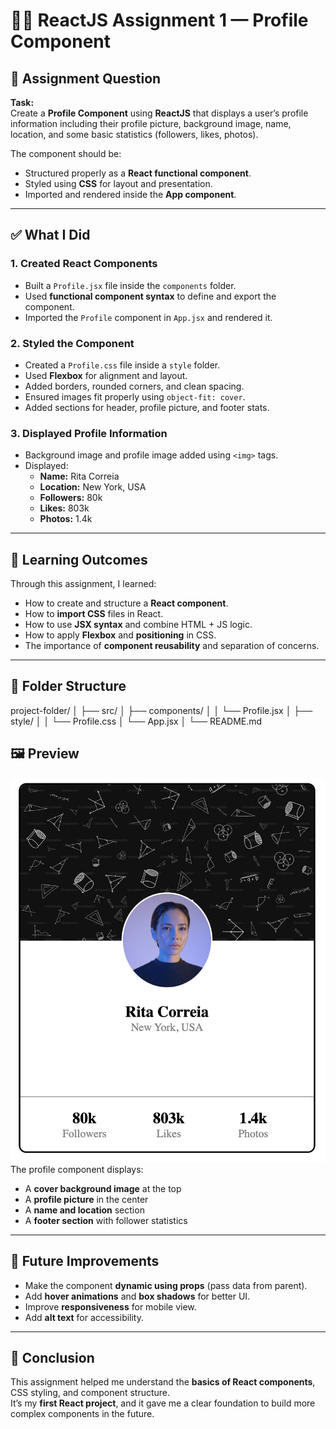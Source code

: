 # 🧑‍💻 ReactJS Assignment 1 — Profile Component

## 📌 Assignment Question
**Task:**  
Create a **Profile Component** using **ReactJS** that displays a user’s profile information including their profile picture, background image, name, location, and some basic statistics (followers, likes, photos).

The component should be:
- Structured properly as a **React functional component**.
- Styled using **CSS** for layout and presentation.
- Imported and rendered inside the **App component**.

---

## ✅ What I Did

### 1. **Created React Components**
- Built a `Profile.jsx` file inside the `components` folder.
- Used **functional component syntax** to define and export the component.
- Imported the `Profile` component in `App.jsx` and rendered it.

### 2. **Styled the Component**
- Created a `Profile.css` file inside a `style` folder.
- Used **Flexbox** for alignment and layout.
- Added borders, rounded corners, and clean spacing.
- Ensured images fit properly using `object-fit: cover`.
- Added sections for header, profile picture, and footer stats.

### 3. **Displayed Profile Information**
- Background image and profile image added using `<img>` tags.
- Displayed:
  - **Name:** Rita Correia  
  - **Location:** New York, USA  
  - **Followers:** 80k  
  - **Likes:** 803k  
  - **Photos:** 1.4k  

---

## 🧠 Learning Outcomes
Through this assignment, I learned:
- How to create and structure a **React component**.
- How to **import CSS** files in React.
- How to use **JSX syntax** and combine HTML + JS logic.
- How to apply **Flexbox** and **positioning** in CSS.
- The importance of **component reusability** and separation of concerns.

---

## 📂 Folder Structure
project-folder/
│
├── src/
│ ├── components/
│ │ └── Profile.jsx
│ ├── style/
│ │ └── Profile.css
│ └── App.jsx
│
└── README.md 


## 🖼️ Preview
![Profile Component Screenshot](./screenshots/profileComponents.png)
The profile component displays:
- A **cover background image** at the top  
- A **profile picture** in the center  
- A **name and location** section  
- A **footer section** with follower statistics  

---

## 🚀 Future Improvements
- Make the component **dynamic using props** (pass data from parent).
- Add **hover animations** and **box shadows** for better UI.
- Improve **responsiveness** for mobile view.
- Add **alt text** for accessibility.

---

## 🏁 Conclusion
This assignment helped me understand the **basics of React components**, CSS styling, and component structure.  
It’s my **first React project**, and it gave me a clear foundation to build more complex components in the future.
